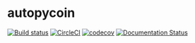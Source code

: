 # autopycoin

[![Build status](https://ci.appveyor.com/api/projects/status/s2oxc6y54ho0qex6/branch/main?svg=true)](https://ci.appveyor.com/project/GaetanDu/autopycoin/branch/main) 
[![CircleCI](https://circleci.com/gh/GaetanDu/autopycoin.svg?token=XJE4F4R5SE)](https://circleci.com/gh/GaetanDu/autopycoin) 
[![codecov](https://codecov.io/gh/GaetanDu/autopycoin/branch/main/graph/badge.svg?token=XJE4F4R5SE)](https://codecov.io/gh/GaetanDu/autopycoin) 
[![Documentation Status](https://readthedocs.org/projects/autopycoin/badge/?version=latest)](https://autopycoin.readthedocs.io/en/latest/?badge=latest)

